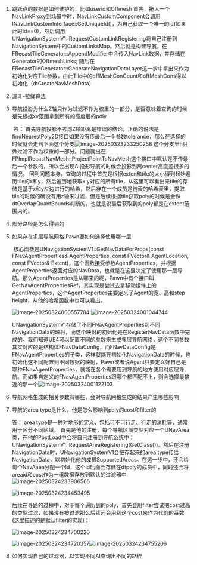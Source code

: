1. 跳跃点的数据是如何维护的，比如userid和Offmesh
        首先，拖入一个NavLinkProxy到场景中时，NavLinkCustomComponent会调用INavLinkCustomInterface::GetUniqueId()，为自己获取一个唯一的id(如果此时id==0)，然后调用UNavigationSystemV1::RequestCustomLinkRegistering将自己注册到NavigationSystem中的CustomLinksMap。然后就是构建导航，在FRecastTileGenerator::AppendModifier中会传入NavLink数据，并存储在Generator的OffmeshLinks; 随后在FRecastTileGenerator::GenerateNavigationDataLayer这一步中拿出来作为初始化对应Tile参数，由此Tile中的offMeshConCount和offMeshCons得以初始化（dtCreateNavMeshData）
    
2. 漏斗-拉绳算法

3. 导航投影为什么Z轴只作为过滤不作为权重的一部分，是否意味着查询的时候是先根据xy范围拿到所有的高度层的poly

    ​	答： 首先导航投影不考虑Z轴距离是错误的结论，正确的说法是findNearestPoly2D接口如果没有传最后一个参数tolerance，那么在选择的时候就会走到下面这个分支![image-20250323233250258](D:\WPS\MyNote-main\noteImage\image-20250323233250258.png)
    ​	  这个分支里h只做过滤不作为权重的一部分。问题就出在FPImplRecastNavMesh::ProjectPointToNavMesh这个接口中默认是不传最后一个参数的，所以会出现AI投影导航的时候会投影到离center高度差很多的情况。 回到问题本身，查询的过程中首先是根据exten和tile的大小得到起始遍历tile的x和y，然后遍历地获取x y对应的所有tile，从这里可以看出来tile的存储是基于x和y左边进行的哈希，然后存在一个成员是链表的哈希表里，提取tile的时候的确没有用z轴来过滤，但是后续根据tile获取poly的时候是会做dtOverlapQuantBounds判断的，也就是说最后获取到的poly都是在extent范围内的。

4. 部分路径是怎么得到的

5. 如果存在多层导航网格 Pawn要如何选择使用哪一层

    ​	核心函数是UNavigationSystemV1::GetNavDataForProps(const FNavAgentProperties& AgentProperties, const FVector& AgentLocation, const FVector& Extent)，这个函数接受参数AgentProperties，并根据AgentProperties返回对应的NavData，也就是在这里决定了使用那一层导航。那么AgentProperties是从哪来的呢，Pawn中有个接口叫GetNavAgentPropertiesRef，其实现是尝试去拿移动组件上的AgentProperties，这个AgentProperties主要定义了Agent的宽、高和step height，从他的哈希函数中也可以看出。

    ![image-20250324000557784](D:\WPS\MyNote-main\noteImage\image-20250324000557784.png)
    ![image-20250324001044744](D:\WPS\MyNote-main\noteImage\image-20250324001044744.png)

    ​		UNavigationSystemV1存储了不同FNavAgentProperties到不同NavigationData的映射，而这个映射的初始化是在RegisterNavData函数中完成的。我们知道UE4可以配置不同的参数来生成多层导航网格，这个不同参数其实对应的是结构体FNavDataConfig，而FNavDataConfig是FNavAgentProperties的子类，这样就能在初始化NavigationData的时候，也初始化这不同配置到不同数据的映射，Pawn或者说Agent只要定义好自己是哪种FNavAgentProperties，就能在各个需要用到导航的地方使用对应层导航。而如果自定义的FNavAgentProperties跟哪个都匹配不上，则会选择最接近的那一个![image-20250324001122103](D:\WPS\MyNote-main\noteImage\image-20250324001122103.png)

6. 导航网格生成的相关参数有哪些，会对导航网格生成的结果产生哪些影响

7. 导航的area type是什么，他是怎么影响到poly的cost和filter的

    答： area type是一种对地形的定义，包括可不可行走、行走的消耗等，通常用于区分不同区域。 首先是他的注册，每个导航区域类型对应一个UNavArea类，在他的PostLoad中会将自己注册到导航系统中：UNavigationSystemV1::RequestAreaRegistering(GetClass())。然后在注册NavigationData时，UNavigationSystemV1会把存起来的area type传给NavigationData，以初始化他的成员SupportedAreas。在这一步中，还会给每个NavAaea分配一个Id，这个id后面会存储在dtpoly的成员中，同时还会将areaid和cost作为一组数据存放到默认的过滤器中![image-20250324233906566](D:\WPS\MyNote-main\noteImage\image-20250324233906566.png)

    ![image-20250324234453495](D:\WPS\MyNote-main\noteImage\image-20250324234453495.png)

     后续在寻路的过程中，对于每个遍历到的poly，首先会用filter尝试把cost过高的类型过滤，如果没有被过滤那么后续还会用到这个cost来作为代价的系数(这里描述的是默认filter的实现)：

    ![image-20250324234700220](D:\WPS\MyNote-main\noteImage\image-20250324234700220.png)

    ![image-20250324234720357](D:\WPS\MyNote-main\noteImage\image-20250324234720357.png)![image-20250324234755206](D:\WPS\MyNote-main\noteImage\image-20250324234755206.png)

8. 如何实现自己的过滤器，以实现不同AI查询出不同的路径

